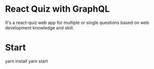 # React Quiz with GraphQL

It's a react-quiz web app for multiple or single questions based on web development knowledge and skill.

# Start
yarn install
yarn start

